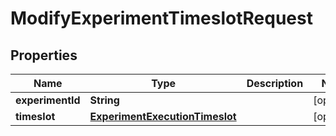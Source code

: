 
# ModifyExperimentTimeslotRequest

## Properties
Name | Type | Description | Notes
------------ | ------------- | ------------- | -------------
**experimentId** | **String** |  |  [optional]
**timeslot** | [**ExperimentExecutionTimeslot**](ExperimentExecutionTimeslot.md) |  |  [optional]



